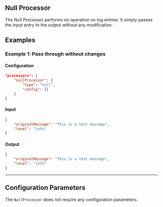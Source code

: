 ## Null Processor

The Null Processor performs no operation on log entries. It simply passes the input entry to the output without any modification.

## Examples

### Example 1: Pass through without changes
#### Configuration
```json
"processors": {
	"nullProcessor": {
		"type": "null",
		"config": {}
	}
}
```

#### Input
```json
{
	"originalMessage": "This is a test message",
	"level": "info"
}
```

#### Output
```json
{
	"originalMessage": "This is a test message",
	"level": "info"
}
```

---

## Configuration Parameters

The `NullProcessor` does not require any configuration parameters.
